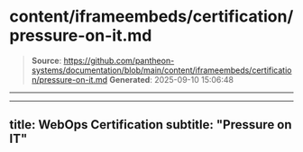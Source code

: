 # content/iframeembeds/certification/pressure-on-it.md

> **Source**: https://github.com/pantheon-systems/documentation/blob/main/content/iframeembeds/certification/pressure-on-it.md
> **Generated**: 2025-09-10 15:06:48

---

---
title: WebOps Certification
subtitle: "Pressure on IT"
---

<Partial file="certification-guide/pressure-on-it.md" />
